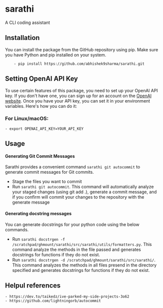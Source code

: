 # sarathi
A CLI coding assistant


## Installation
You can install the package from the GitHub repository using pip. Make sure you have Python and pip installed on your system.
    
        - pip install https://github.com/abhishek9sharma/sarathi.git

## Setting OpenAI API Key
To use certain features of this package, you need to set up your OpenAI API key. If you don't have one, you can sign up for an account on the [OpenAI website](https://openai.com/product). Once you have your API key, you can set it in your environment variables. Here's how you can do it:

### For Linux/macOS:

    - export OPENAI_API_KEY=YOUR_API_KEY


## Usage

#### Generating Git Commit Messages
Sarathi provides a convenient command `sarathi git autocommit` to generate commit messages for Git commits. 
- Stage the files you want to commit
- Run `sarathi git autocommit`. This command will automatically analyze your staged changes (using git add .), generate a commit message, and if you confirm will commit your changes to the repository with the generate message

#### Generating docstring messages
You can generate docstrings for your python code using the below commands.

- Run `sarathi docstrgen -f /scratchpad/ghmount/sarathi/src/sarathi/utils/formatters.py`. This command analyze the methods in the file passed and generates docstrings for functions if they do not exist.
- Run `sarathi docstrgen -d /scratchpad/ghmount/sarathi/src/sarathi/`. This command analyzes the methods in all files presend in the directory specified and generates docstrings for functions if they do not exist.


## Helpul references
    - https://dev.to/taikedz/ive-parked-my-side-projects-3o62
    - https://github.com/lightningorb/autocommit
    